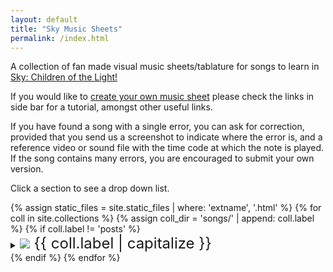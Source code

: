 ```yaml
---
layout: default
title: "Sky Music Sheets"
permalink: /index.html
---
```


<p>A collection of fan made visual music sheets/tablature for songs to learn in <a href="https://thatskygame.com/">Sky: Children of the Light!</a></p>
<p>If you would like to <a href="./make-your-own-sheet.html">create your own music sheet</a> please check the links in side bar for a tutorial, amongst other useful links.</p>
<p>If you have found a song with a single error, you can ask for correction,
provided that you send us a screenshot to indicate where the error is, and a reference video or sound file with the time code at which the note is played.
If the song contains many errors, you are encouraged to submit your own version.</p>

<p>Click a section to see a drop down list.</p>
{% assign static_files = site.static_files | where: 'extname', '.html' %}
{% for coll in site.collections %}
{% assign coll_dir = 'songs/' | append: coll.label %}
{% if coll.label != 'posts' %}
<details>
  <summary><font size="5"><img src="{{ site.baseurl | escape }}/assets/images/categories/{{ coll.label }}/{{ coll.label }}.png"> {{ coll.label | capitalize }} </font></summary>
  <ul>
  {% for file in static_files %}{% if file.path contains coll_dir %}
    <li><a href="{{ file.path | escape }}">{{ file.basename | replace: "__", " - " | replace: "_", " "}}</a></li>
  {% endif %}{% endfor %}
  </ul>
</details>
{% endif %}
{% endfor %}


